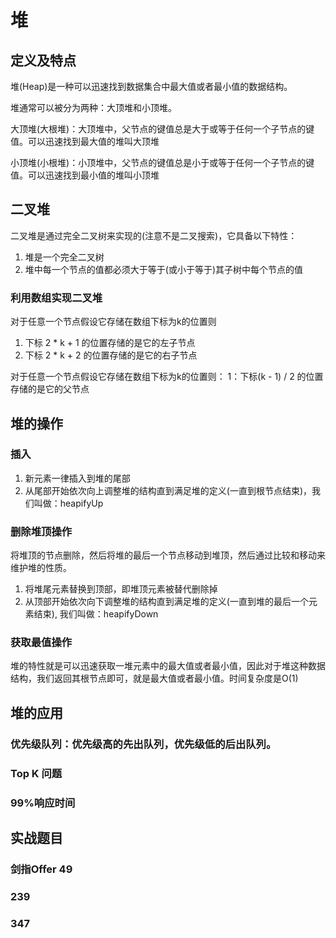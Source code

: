 # 堆
## 定义及特点
堆(Heap)是一种可以迅速找到数据集合中最大值或者最小值的数据结构。

堆通常可以被分为两种：大顶堆和小顶堆。

大顶堆(大根堆)：大顶堆中，父节点的键值总是大于或等于任何一个子节点的键值。可以迅速找到最大值的堆叫大顶堆

小顶堆(小根堆)：小顶堆中，父节点的键值总是小于或等于任何一个子节点的键值。可以迅速找到最小值的堆叫小顶堆

## 二叉堆
二叉堆是通过完全二叉树来实现的(注意不是二叉搜索)，它具备以下特性：
1. 堆是一个完全二叉树
2. 堆中每一个节点的值都必须大于等于(或小于等于)其子树中每个节点的值
### 利用数组实现二叉堆
对于任意一个节点假设它存储在数组下标为k的位置则
1. 下标 2 * k + 1 的位置存储的是它的左子节点
2. 下标 2 * k + 2 的位置存储的是它的右子节点

对于任意一个节点假设它存储在数组下标为k的位置则：
1：下标(k - 1) / 2 的位置存储的是它的父节点
## 堆的操作
### 插入
1. 新元素一律插入到堆的尾部
2. 从尾部开始依次向上调整堆的结构直到满足堆的定义(一直到根节点结束)，我们叫做：heapifyUp

### 删除堆顶操作
将堆顶的节点删除，然后将堆的最后一个节点移动到堆顶，然后通过比较和移动来维护堆的性质。
1. 将堆尾元素替换到顶部，即堆顶元素被替代删除掉
2. 从顶部开始依次向下调整堆的结构直到满足堆的定义(一直到堆的最后一个元素结束), 我们叫做：heapifyDown
### 获取最值操作
堆的特性就是可以迅速获取一堆元素中的最大值或者最小值，因此对于堆这种数据结构，我们返回其根节点即可，就是最大值或者最小值。时间复杂度是O(1)

## 堆的应用
### 优先级队列：优先级高的先出队列，优先级低的后出队列。
### Top K 问题
### 99%响应时间

## 实战题目
### 剑指Offer 49
### 239
### 347